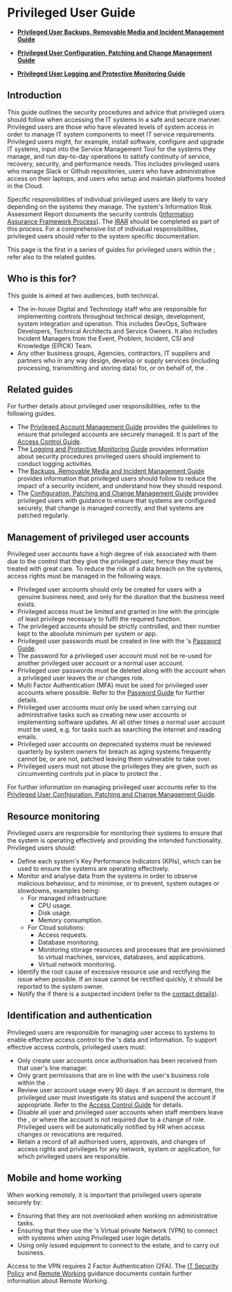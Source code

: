 # Privileged User Guide

<a name="[privileged-user-backups-removable-media-and-incident-management-guide](privileged-user-backups-removable-media-and-incident-management-guide.md)"></a>

-   **[Privileged User Backups, Removable Media and Incident Management Guide](privileged-user-backups-removable-media-and-incident-management-guide.md)**  

<a name="[privileged-user-configuration-patching-and-change-management-guide](privileged-user-configuration-patching-and-change-management-guide.md)"></a>

-   **[Privileged User Configuration, Patching and Change Management Guide](privileged-user-configuration-patching-and-change-management-guide.md)**  

<a name="[privileged-user-logging-and-protective-monitoring-guide](privileged-user-logging-and-protective-monitoring-guide.md)"></a>

-   **[Privileged User Logging and Protective Monitoring Guide](privileged-user-logging-and-protective-monitoring-guide.md)**  


## Introduction

This guide outlines the security procedures and advice that privileged users should follow when accessing the IT systems in a safe and secure manner. Privileged users are those who have elevated levels of system access in order to manage IT system components to meet IT service requirements. Privileged users might, for example, install software, configure and upgrade IT systems, input into the Service Management Tool for the systems they manage, and run day-to-day operations to satisfy continuity of service, recovery, security, and performance needs. This includes privileged users who manage Slack or Github repositories, users who have administrative access on their laptops, and users who setup and maintain platforms hosted in the Cloud.

Specific responsibilities of individual privileged users are likely to vary depending on the systems they manage. The system's Information Risk Assessment Report documents the security controls \([Information Assurance Framework Process](https://docs.google.com/document/d/1vQOlnD1Xixlw20p7OuO8nleV8qt0BfvVWvXkPQurZ3A/edit?usp=sharing)\). The [IRAR](https://docs.google.com/document/d/1MeJJtfHpwR1XM_okk3Pi4gW0bpcnLDdt5OXwddB7-Bk/edit?ts=5e25c004) should be completed as part of this process. For a comprehensive list of individual responsibilities, privileged users should refer to the system specific documentation.

This page is the first in a series of guides for privileged users within the ; refer also to the related guides.

## Who is this for?

This guide is aimed at two audiences, both technical.

-   The in-house Digital and Technology staff who are responsible for implementing controls throughout technical design, development, system integration and operation. This includes DevOps, Software Developers, Technical Architects and Service Owners. It also includes Incident Managers from the Event, Problem, Incident, CSI and Knowledge \(EPICK\) Team.
-   Any other business groups, Agencies, contractors, IT suppliers and partners who in any way design, develop or supply services \(including processing, transmitting and storing data\) for, or on behalf of, the .

## Related guides

For further details about privileged user responsibilities, refer to the following guides.

-   The [Privileged Account Management Guide](privileged-account-management-guide.md) provides the guidelines to ensure that privileged accounts are securely managed. It is part of the [Access Control Guide](access-control-guide.md).
-   The [Logging and Protective Monitoring Guide](privileged-user-logging-and-protective-monitoring-guide.md) provides information about security procedures privileged users should implement to conduct logging activities.
-   The [Backups, Removable Media and Incident Management Guide](privileged-user-backups-removable-media-and-incident-management-guide.md) provides information that privileged users should follow to reduce the impact of a security incident, and understand how they should respond.
-   The [Configuration, Patching and Change Management Guide](privileged-user-configuration-patching-and-change-management-guide.md) provides privileged users with guidance to ensure that systems are configured securely, that change is managed correctly, and that systems are patched regularly.

## Management of privileged user accounts

Privileged user accounts have a high degree of risk associated with them due to the control that they give the privileged user, hence they must be treated with great care. To reduce the risk of a data breach on the systems, access rights must be managed in the following ways.

-   Privileged user accounts should only be created for users with a genuine business need, and only for the duration that the business need exists.
-   Privileged access must be limited and granted in line with the principle of least privilege necessary to fulfil the required function.
-   The privileged accounts should be strictly controlled, and their number kept to the absolute minimum per system or app.
-   Privileged user passwords must be created in line with the 's [Password Guide](password-creation-and-authentication-guide.md).
-   The password for a privileged user account must not be re-used for another privileged user account or a normal user account.
-   Privileged user passwords must be deleted along with the account when a privileged user leaves the or changes role.
-   Multi Factor Authentication \(MFA\) must be used for privileged user accounts where possible. Refer to the [Password Guide](password-creation-and-authentication-guide.md) for further details.
-   Privileged user accounts must only be used when carrying out administrative tasks such as creating new user accounts or implementing software updates. At all other times a normal user account must be used, e.g. for tasks such as searching the internet and reading emails.
-   Privileged user accounts on depreciated systems must be reviewed quarterly by system owners for breach as aging systems frequently cannot be, or are not, patched leaving them vulnerable to take over.
-   Privileged users must not abuse the privileges they are given, such as circumventing controls put in place to protect the .

For further information on managing privileged user accounts refer to the [Privileged User Configuration, Patching and Change Management Guide](privileged-user-configuration-patching-and-change-management-guide.md).

## Resource monitoring

Privileged users are responsible for monitoring their systems to ensure that the system is operating effectively and providing the intended functionality. Privileged users should:

-   Define each system's Key Performance Indicators \(KPIs\), which can be used to ensure the systems are operating effectively.
-   Monitor and analyse data from the systems in order to observe malicious behaviour, and to minimise, or to prevent, system outages or slowdowns, examples being:
    -   For managed infrastructure:
        -   CPU usage.
        -   Disk usage.
        -   Memory consumption.
    -   For Cloud solutions:
        -   Access requests.
        -   Database monitoring.
        -   Monitoring storage resources and processes that are provisioned to virtual machines, services, databases, and applications.
        -   Virtual network monitoring.
-   Identify the root cause of excessive resource use and rectifying the issue when possible. If an issue cannot be rectified quickly, it should be reported to the system owner.
-   Notify the if there is a suspected incident \(refer to the [contact details](#incidents-and-contact-details)\).

## Identification and authentication

Privileged users are responsible for managing user access to systems to enable effective access control to the 's data and information. To support effective access controls, privileged users must:

-   Only create user accounts once authorisation has been received from that user's line manager.
-   Only grant permissions that are in line with the user's business role within the .
-   Review user account usage every 90 days. If an account is dormant, the privileged user must investigate its status and suspend the account if appropriate. Refer to the [Access Control Guide](access-control-guide.md) for details.
-   Disable all user and privileged user accounts when staff members leave the , or where the account is not required due to a change of role. Privileged users will be automatically notified by HR when access changes or revocations are required.
-   Retain a record of all authorised users, approvals, and changes of access rights and privileges for any network, system or application, for which privileged users are responsible.

## Mobile and home working

When working remotely, it is important that privileged users operate securely by:

-   Ensuring that they are not overlooked when working on administrative tasks.
-   Ensuring that they use the 's Virtual private Network \(VPN\) to connect with systems when using Privileged user login details.
-   Using only issued equipment to connect to the estate, and to carry out business.

Access to the VPN requires 2 Factor Authentication \(2FA\). The [IT Security Policy](it-security-policy-overview.md) and [Remote Working](remote-working.md) guidance documents contain further information about Remote Working.


